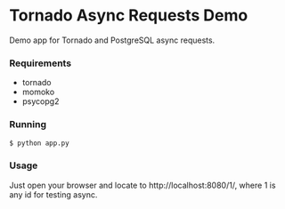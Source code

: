 # Tornado Async Requests Demo

Demo app for Tornado and PostgreSQL async requests. 

### Requirements

  * tornado
  * momoko
  * psycopg2

### Running

```sh
$ python app.py
```

### Usage

Just open your browser and locate to http://localhost:8080/1/, where 1 is any id for testing async. 